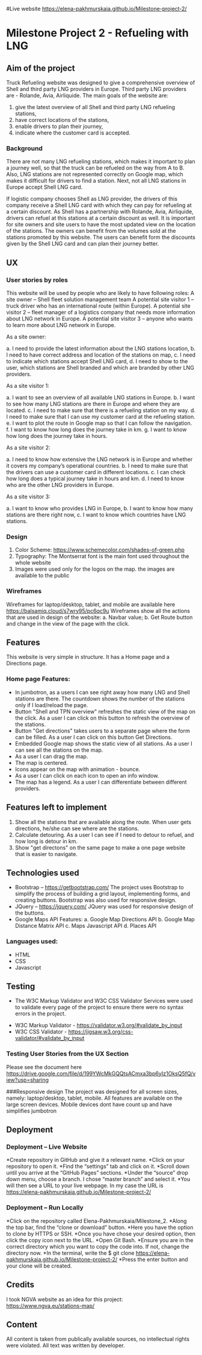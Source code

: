 #Live website https://elena-pakhmurskaia.github.io/Milestone-project-2/

# **Milestone Project 2 - Refueling with LNG**

## **Aim of the project**
Truck Refueling website was designed to give a comprehensive overview of Shell and third party LNG providers in Europe. Third party LNG providers are - Rolande, Avia, Airliquide. 
The main goals of the website are:
1.	give the latest overview of all Shell and third party LNG refueling stations,
2.	have correct locations of the stations,
3.	enable drivers to plan their journey,
4.	indicate where the customer card is accepted. 

### **Background**
There are not many LNG refueling stations, which makes it important to plan a journey well, so that the truck can be refueled on the way from A to B. 
Also, LNG stations are not represented correctly on Google map, which makes it difficult for drivers to find a station. 
Next, not all LNG stations in Europe accept Shell LNG card.

If logistic company chooses Shell as LNG provider, the drivers of this company receive a Shell LNG card with which they can pay for refueling at a certain discount. 
As Shell has a partnership with Rolande, Avia, Airliquide, drivers can refuel at this stations at a certain discount as well. 
It is important for site owners and site users to have the most updated view on the location of the stations. 
The owners can benefit from the volumes sold at the stations promoted by this website. 
The users can benefit form the discounts given by the Shell LNG card and can plan their journey better.

## **UX**

### **User stories by roles**

This website will be used by people who are likely to have following roles:
A site owner – Shell fleet solution management team
A potential site visitor 1 – truck driver who has an international route (within Europe).
A potential site visitor 2 – fleet manager of a logistics company that needs more information about LNG network in Europe.
A potential site visitor 3 – anyone who wants to learn more about LNG network in Europe.

As a site owner:

a.	I need to provide the latest information about the LNG stations location,
b.	I need to have correct address and location of the stations on map,
c.	I need to indicate which stations accept Shell LNG card,
d.	I need to show to the user, which stations are Shell branded and which are branded by other LNG providers.

As a site visitor 1:

a.	I want to see an overview of all available LNG stations in Europe. 
b.	I want to see how many LNG stations are there in Europe and where they are located.
c.	I need to make sure that there is a refueling station on my way.
d.	I need to make sure that I can use my customer card at the refueling station.
e.	I want to plot the route in Google map so that I can follow the navigation.
f.	I want to know how long does the journey take in km.
g.	I want to know how long does the journey take in hours.

As a site visitor 2:

a.	I need to know how extensive the LNG network is in Europe and whether it covers my company’s operational countries.
b.	I need to make sure that the drivers can use a customer card in different locations. 
c.	I can check how long does a typical journey take in hours and km.
d.	I need to know who are the other LNG providers in Europe.

As a site visitor 3:

a.	I want to know who provides LNG in Europe,
b.	I want to know how many stations are there right now,
c.	I want to know which countries have LNG stations.

### **Design**
1. Color Scheme: https://www.schemecolor.com/shades-of-green.php
2. Typography: The Montserrat font is the main font used throughout the whole website 
3. Images were used only for the logos on the map. the images are available to the public


### **Wireframes**
Wireframes for laptop/desktop, tablet, and mobile are available here https://balsamiq.cloud/s7wry95/pc6qc9u
Wireframes show all the actions that are used in design of the website: 
a. Navbar value;
b. Get Route button and change in the view of the page with the click.

## **Features**

This website is very simple in structure. It has a Home page and a Directions page.

### **Home page Features:**
* In jumbotron, as a users  I can see right away how many LNG and Shell stations are there. 
The countdown shows the number of the stations only if I load/reload the page. 
* Button "Shell and TPN overview" refreshes the static view of the map on the click. 
As a user I can click on this button to refresh the overview of the stations.
* Button "Get directions" takes users to a separate page where the form can be filled. 
As a user I can click on this button Get Directions.
* Embedded Google map shows the static view of all stations.
As a user I can see all the stations on the map.
* As a user I can drag the map.
* The map is centered.
* Icons appear on the map with animation - bounce.
* As a user I can click on each icon to open an info window.
* The map has a legend. As a user I can differentiate between different providers.

## **Features left to implement**
1. Show all the stations that are available along the route. When user gets directions, he/she can see where are the stations.
2. Calculate detouring. As a user I can see if I need to detour to refuel, and how long is detour in km.
3. Show "get directons" on the same page to make a one page website that is easier to navigate.

## **Technologies used**

- Bootstrap – https://getbootstrap.com/
The project uses Bootstrap to simplify the process of building a grid layout, implementing forms, and creating buttons. 
Bootstrap was also used for responsive design.
- JQuery – https://jquery.com/
JQuery was used for responsive design of the buttons.
- Google Maps API Features:
a. Google Map Directions API
b. Google Map Distance Matrix API
c. Maps Javascript API
d. Places API

### **Languages used:**

- HTML
- CSS
- Javascript

## **Testing**

* The W3C Markup Validator and W3C CSS Validator Services were used to validate every page of the project to ensure there were no syntax errors in the project.

- W3C Markup Validator - https://validator.w3.org/#validate_by_input
- W3C CSS Validator - https://jigsaw.w3.org/css-validator/#validate_by_input

### **Testing User Stories from the UX Section**
Please see the document here https://drive.google.com/file/d/199YWcMkGQQtsACmxa3bp6yIz1OksQ5fQ/view?usp=sharing

###Responsive design
The project was designed for all screen sizes, namely: laptop/desktop, tablet, mobile. 
All features are available on the large screen devices. Mobile devices dont have count up and have simplifies jumbotron

## **Deployment**

### **Deployment – Live Website**

*Create repository in GitHub and give it a relevant name.
*Click on your repository to open it.
*Find the “settings” tab and click on it.
*Scroll down until you arrive at the “GitHub Pages” sections.
*Under the “source” drop down menu, choose a branch. I chose “master branch” and select it.
*You will then see a URL to your live webpage. In my case the URL is https://elena-pakhmurskaia.github.io/Milestone-project-2/

### **Deployment – Run Locally**

*Click on the repository called Elena-Pakhmurskaia/Milestone_2.
*Along the top bar, find the “clone or download” button.
*Here you have the option to clone by HTTPS or SSH.
*Once you have chose your desired option, then click the copy icon next to the URL.
*Open Git Bash.
*Ensure you are in the correct directory which you want to copy the code into. If not, change the directory now.
*In the terminal, write the $ git clone https://elena-pakhmurskaia.github.io/Milestone-project-2/
*Press the enter button and your clone will be created.


## **Credits**
I took NGVA website as an idea for this project: https://www.ngva.eu/stations-map/

## **Content**
All content is taken from publically available sources, no intellectual rights were violated. All text was written by developer.
